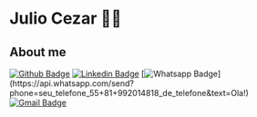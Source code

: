 
<!--### Hi there 👋

**juliocezar96/juliocezar96** is a ✨ _special_ ✨ repository because its `README.md` (this file) appears on your GitHub profile.

Here are some ideas to get you started:

- 🔭 I’m currently working on ...
- 🌱 I’m currently learning ...
- 👯 I’m looking to collaborate on ...
- 🤔 I’m looking for help with ...
- 💬 Ask me about ...
- 📫 How to reach me: ...
- 😄 Pronouns: ...
- ⚡ Fun fact: ...
-->
# Julio Cezar :man_technologist:

## About me 
[![Github Badge](https://img.shields.io/badge/-Github-000?style=flat-square&logo=Github&logoColor=white&link=link_do_seu_perfil_no_github)](https://github.com/juliocezar96)
[![Linkedin Badge](https://img.shields.io/badge/-LinkedIn-blue?style=flat-square&logo=Linkedin&logoColor=white&link=https://www.linkedin.com/in/https://www.linkedin.com/in/julio-cezar-39a318195/)](https://www.linkedin.com/in/julio-cezar-39a318195/)
[![Whatsapp Badge](https://img.shields.io/badge/-Whatsapp-4CA143?style=flat-square&labelColor=4CA143&logo=whatsapp&logoColor=white&link=https://api.whatsapp.com/send?phone=seu_telefone_55+81+992014818_de_telefone&text=Ola!)](https://api.whatsapp.com/send?phone=seu_telefone_55+81+992014818_de_telefone&text=Ola!)
[![Gmail Badge](https://img.shields.io/badge/-Gmail-c14438?style=flat-square&logo=Gmail&logoColor=white&link=mailto:juliocr.jc38@gmail.com)](mailto:juliocr.jc38@gmail.com)
